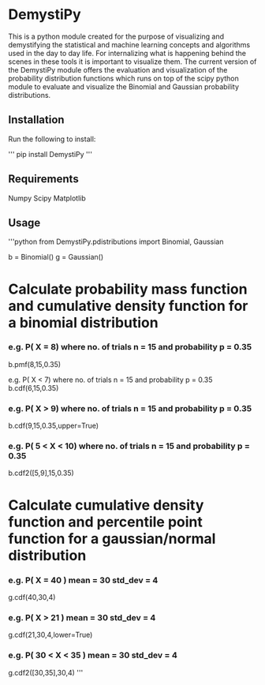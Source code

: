 # DemystiPy

This is a python module created for the purpose of visualizing and demystifying the statistical and machine learning concepts and algorithms used in the day to day life. For internalizing what is happening behind the scenes in these tools it is important to visualize them. The current version of the DemystiPy module offers the evaluation and visualization of the probability distribution functions which runs on top of the scipy python module to evaluate and visualize the Binomial and Gaussian probability distributions. 

## Installation

Run the following to install:

'''
pip install DemystiPy
'''

## Requirements

Numpy
Scipy
Matplotlib

## Usage

'''python
from DemystiPy.pdistributions import Binomial, Gaussian

b = Binomial()
g = Gaussian()

# Calculate probability mass function and cumulative density function for a binomial distribution
### e.g. P( X = 8) where no. of trials n = 15 and probability p = 0.35
b.pmf(8,15,0.35) 

e.g. P( X < 7) where no. of trials n = 15 and probability p = 0.35
b.cdf(6,15,0.35)

### e.g. P( X > 9) where no. of trials n = 15 and probability p = 0.35
b.cdf(9,15,0.35,upper=True)

### e.g. P( 5 < X < 10) where no. of trials n = 15 and probability p = 0.35
b.cdf2([5,9],15,0.35)

# Calculate cumulative density function and percentile point function for a gaussian/normal distribution
### e.g. P( X = 40 ) mean = 30 std_dev = 4
g.cdf(40,30,4)

### e.g. P( X > 21 ) mean = 30 std_dev = 4
g.cdf(21,30,4,lower=True)

### e.g. P( 30 < X < 35 ) mean = 30 std_dev = 4
g.cdf2([30,35],30,4)
'''
